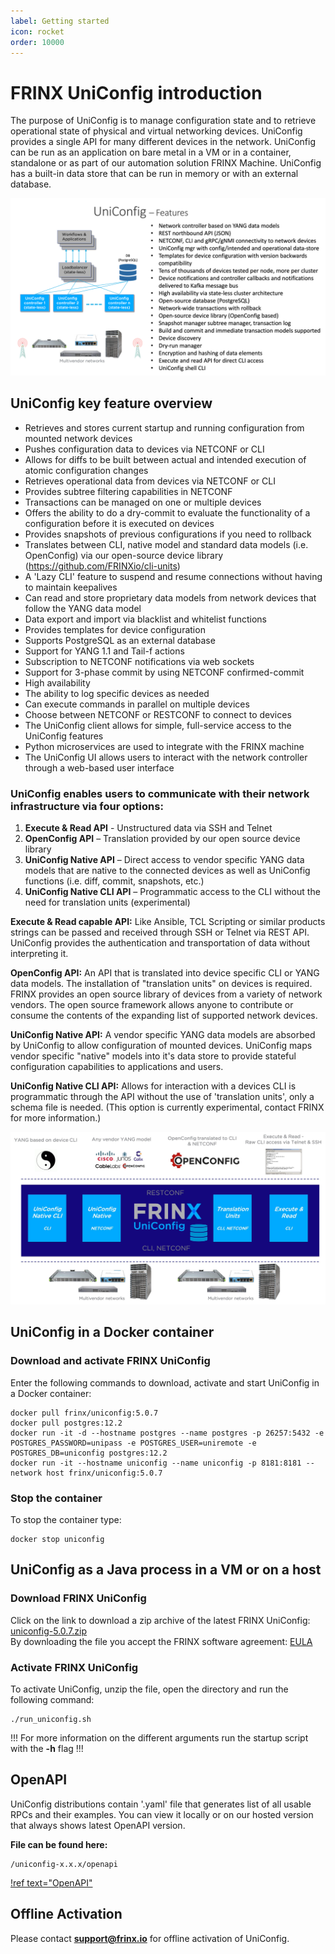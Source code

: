 ```yaml
---
label: Getting started
icon: rocket
order: 10000
---
```


# FRINX UniConfig introduction

The purpose of UniConfig is to manage configuration state and to
retrieve operational state of physical and virtual networking devices.
UniConfig provides a single API for many different devices in the
network. UniConfig can be run as an application on bare metal in a VM or
in a container, standalone or as part of our automation solution FRINX
Machine. UniConfig has a built-in data store that can be run in memory
or with an external database.

![UniConfig features](uc_features.png)

## UniConfig key feature overview

-   Retrieves and stores current startup and running configuration from
    mounted network devices
-   Pushes configuration data to devices via NETCONF or CLI
-   Allows for diffs to be built between actual and intended execution
    of atomic configuration changes
-   Retrieves operational data from devices via NETCONF or CLI
-   Provides subtree filtering capabilities in NETCONF
-   Transactions can be managed on one or multiple devices
-   Offers the ability to do a dry-commit to evaluate the functionality
    of a configuration before it is executed on devices
-   Provides snapshots of previous configurations if you need to
    rollback
-   Translates between CLI, native model and standard data models (i.e.
    OpenConfig) via our open-source device library
    (<https://github.com/FRINXio/cli-units>)
-   A 'Lazy CLI' feature to suspend and resume connections without
    having to maintain keepalives
-   Can read and store proprietary data models from network devices that
    follow the YANG data model
-   Data export and import via blacklist and whitelist functions
-   Provides templates for device configuration
-   Supports PostgreSQL as an external database
-   Support for YANG 1.1 and Tail-f actions
-   Subscription to NETCONF notifications via web sockets
-   Support for 3-phase commit by using NETCONF confirmed-commit
-   High availability
-   The ability to log specific devices as needed
-   Can execute commands in parallel on multiple devices
-   Choose between NETCONF or RESTCONF to connect to devices
-   The UniConfig client allows for simple, full-service access to the
    UniConfig features
-   Python microservices are used to integrate with the FRINX machine
-   The UniConfig UI allows users to interact with the network
    controller through a web-based user interface

### UniConfig enables users to communicate with their network infrastructure via four options:

1)  **Execute & Read API** - Unstructured data via SSH and Telnet
2)  **OpenConfig API** – Translation provided by our open source device
    library
3)  **UniConfig Native API** – Direct access to vendor specific YANG
    data models that are native to the connected devices as well as
    UniConfig functions (i.e. diff, commit, snapshots, etc.)
4)  **UniConfig Native CLI API** – Programmatic access to the CLI
    without the need for translation units (experimental)

**Execute & Read capable API:** Like Ansible, TCL Scripting or similar
products strings can be passed and received through SSH or Telnet via
REST API. UniConfig provides the authentication and transportation of
data without interpreting it.

**OpenConfig API:** An API that is translated into device specific CLI
or YANG data models. The installation of "translation units" on devices
is required. FRINX provides an open source library of devices from a
variety of network vendors. The open source framework allows anyone to
contribute or consume the contents of the expanding list of supported
network devices.

**UniConfig Native API:** A vendor specific YANG data models are
absorbed by UniConfig to allow configuration of mounted devices.
UniConfig maps vendor specific "native" models into it's data store to
provide stateful configuration capabilities to applications and users.

**UniConfig Native CLI API:** Allows for interaction with a devices CLI
is programmatic through the API without the use of 'translation units',
only a schema file is needed. (This option is currently experimental,
contact FRINX for more information.)

![UniConfig solution](FRINX_Uniconfig_solution.jpg)

## UniConfig in a Docker container

### Download and activate FRINX UniConfig

Enter the following commands to download, activate and start UniConfig
in a Docker container:

```
docker pull frinx/uniconfig:5.0.7
docker pull postgres:12.2
docker run -it -d --hostname postgres --name postgres -p 26257:5432 -e POSTGRES_PASSWORD=unipass -e POSTGRES_USER=uniremote -e POSTGRES_DB=uniconfig postgres:12.2
docker run -it --hostname uniconfig --name uniconfig -p 8181:8181 --network host frinx/uniconfig:5.0.7
```

### Stop the container

To stop the container type:

```
docker stop uniconfig
```

## UniConfig as a Java process in a VM or on a host

### Download FRINX UniConfig

Click on the link to download a zip archive of the latest FRINX
UniConfig:\
[uniconfig-5.0.7.zip](https://license.frinx.io/download/uniconfig-5.0.7.zip)\
By downloading the file you accept the FRINX software agreement:
[EULA](https://frinx.io/eula)

### Activate FRINX UniConfig

To activate UniConfig, unzip the file, open the directory and run the
following command:

```
./run_uniconfig.sh
```

!!!
For more information on the different arguments run the startup script with the **-h** flag
!!!

## OpenAPI

UniConfig distributions contain '.yaml' file that generates list of all
usable RPCs and their examples. You can view it locally or on our hosted version that always shows
latest OpenAPI version.

**File can be found here:**

```
/uniconfig-x.x.x/openapi
```

[!ref text="OpenAPI"](../user-guide/operational-procedures/openapi/)

## Offline Activation

Please contact **support@frinx.io** for offline activation of
UniConfig.
